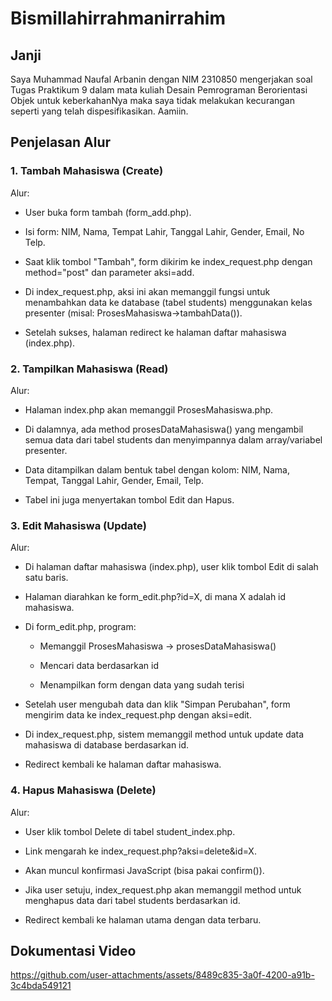 # Bismillahirrahmanirrahim

## Janji
Saya Muhammad Naufal Arbanin dengan NIM 2310850 mengerjakan soal Tugas Praktikum 9 dalam mata kuliah Desain Pemrograman Berorientasi Objek untuk keberkahanNya maka saya tidak melakukan kecurangan seperti yang telah dispesifikasikan. Aamiin.

## Penjelasan Alur
### 1. Tambah Mahasiswa (Create)
Alur:
- User buka form tambah (form_add.php).

- Isi form: NIM, Nama, Tempat Lahir, Tanggal Lahir, Gender, Email, No Telp.

- Saat klik tombol "Tambah", form dikirim ke index_request.php dengan method="post" dan parameter aksi=add.

- Di index_request.php, aksi ini akan memanggil fungsi untuk menambahkan data ke database (tabel students) menggunakan kelas presenter (misal: ProsesMahasiswa->tambahData()).

- Setelah sukses, halaman redirect ke halaman daftar mahasiswa (index.php).

### 2. Tampilkan Mahasiswa (Read)
Alur:
- Halaman index.php akan memanggil ProsesMahasiswa.php.

- Di dalamnya, ada method prosesDataMahasiswa() yang mengambil semua data dari tabel students dan menyimpannya dalam array/variabel presenter.

- Data ditampilkan dalam bentuk tabel dengan kolom: NIM, Nama, Tempat, Tanggal Lahir, Gender, Email, Telp.

- Tabel ini juga menyertakan tombol Edit dan Hapus.

### 3. Edit Mahasiswa (Update)
Alur:
- Di halaman daftar mahasiswa (index.php), user klik tombol Edit di salah satu baris.

- Halaman diarahkan ke form_edit.php?id=X, di mana X adalah id mahasiswa.

- Di form_edit.php, program:

  - Memanggil ProsesMahasiswa → prosesDataMahasiswa()

  - Mencari data berdasarkan id

  - Menampilkan form dengan data yang sudah terisi

- Setelah user mengubah data dan klik "Simpan Perubahan", form mengirim data ke index_request.php dengan aksi=edit.

- Di index_request.php, sistem memanggil method untuk update data mahasiswa di database berdasarkan id.

- Redirect kembali ke halaman daftar mahasiswa.

### 4. Hapus Mahasiswa (Delete)
Alur:
- User klik tombol Delete di tabel student_index.php.

- Link mengarah ke index_request.php?aksi=delete&id=X.

- Akan muncul konfirmasi JavaScript (bisa pakai confirm()).

- Jika user setuju, index_request.php akan memanggil method untuk menghapus data dari tabel students berdasarkan id.

- Redirect kembali ke halaman utama dengan data terbaru.

## Dokumentasi Video
https://github.com/user-attachments/assets/8489c835-3a0f-4200-a91b-3c4bda549121
